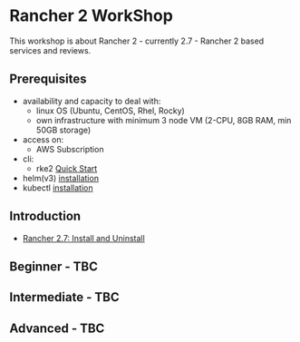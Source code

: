 # Rancher 2 WorkShop

This workshop is about Rancher 2 - currently 2.7 - Rancher 2 based services and reviews.

## Prerequisites

  - availability and capacity to deal with:
    - linux OS (Ubuntu, CentOS, Rhel, Rocky)
    - own infrastructure with minimum 3 node VM (2-CPU, 8GB RAM, min 50GB storage)
  - access on:
    - AWS Subscription
  - cli:
    - rke2 [Quick Start](https://docs.rke2.io/install/quickstart)
  - helm(v3) [installation](https://helm.sh/docs/intro/install)
  - kubectl [installation](https://kubernetes.io/docs/tasks/tools)

## Introduction

- [Rancher 2.7: Install and Uninstall](src/step-01-install-uninstall/README.md)

## Beginner - TBC

## Intermediate - TBC

## Advanced - TBC